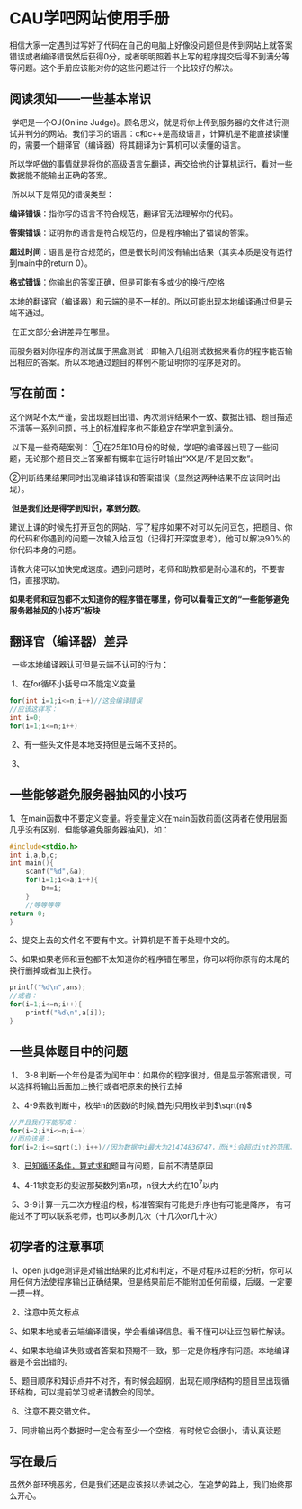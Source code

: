 # CAU学吧网站使用手册

​	相信大家一定遇到过写好了代码在自己的电脑上好像没问题但是传到网站上就答案错误或者编译错误然后获得0分，或者明明照着书上写的程序提交后得不到满分等等问题。这个手册应该能对你的这些问题进行一个比较好的解决。

## 阅读须知——一些基本常识

​	学吧是一个OJ(Online Judge)。顾名思义，就是将你上传到服务器的文件进行测试并判分的网站。我们学习的语言：c和c++是高级语言，计算机是不能直接读懂的，需要一个翻译官（编译器）将其翻译为计算机可以读懂的语言。

​	所以学吧做的事情就是将你的高级语言先翻译，再交给他的计算机运行，看对一些数据能不能输出正确的答案。

​	所以以下是常见的错误类型：

​	**编译错误**：指你写的语言不符合规范，翻译官无法理解你的代码。

​	**答案错误**：证明你的语言是符合规范的，但是程序输出了错误的答案。

​	**超过时间**：语言是符合规范的，但是很长时间没有输出结果（其实本质是没有运行到main中的return 0）。

​	**格式错误**：你输出的答案正确，但是可能有多或少的换行/空格

​	本地的翻译官（编译器）和云端的是不一样的。所以可能出现本地编译通过但是云端不通过。

​	在正文部分会讲差异在哪里。

​	而服务器对你程序的测试属于黑盒测试：即输入几组测试数据来看你的程序能否输出相应的答案。所以本地通过题目的样例不能证明你的程序是对的。

## 写在前面：

​	这个网站不太严谨，会出现题目出错、两次测评结果不一致、数据出错、题目描述不清等一系列问题，书上的标准程序也不能稳定在学吧拿到满分。

​	以下是一些奇葩案例：
​		①在25年10月份的时候，学吧的编译器出现了一些问题，无论那个题目交上答案都有概率在运行时输出“XX是/不是回文数”。

​		②判断结果结果同时出现编译错误和答案错误（显然这两种结果不应该同时出现）。

​	**但是我们还是得学到知识，拿到分数**。

​	建议上课的时候先打开豆包的网站，写了程序如果不对可以先问豆包，把题目、你的代码和你遇到的问题一次输入给豆包（记得打开深度思考），他可以解决90%的你代码本身的问题。

​	请教大佬可以加快完成速度。遇到问题时，老师和助教都是耐心温和的，不要害怕，直接求助。

 ​	**如果老师和豆包都不太知道你的程序错在哪里，你可以看看正文的“一些能够避免服务器抽风的小技巧”板块**

## 翻译官（编译器）差异

​	一些本地编译器认可但是云端不认可的行为：

​	1、在for循环小括号中不能定义变量

```c
for(int i=1;i<=n;i++)//这会编译错误
//应该这样写：
int i=0;
for(i=1;i<=n;i++)
```

​	2、有一些头文件是本地支持但是云端不支持的。

​	3、

## 一些能够避免服务器抽风的小技巧

1、在main函数中不要定义变量。将变量定义在main函数前面(这两者在使用层面几乎没有区别，但能够避免服务器抽风)，如：

```c
#include<stdio.h>
int i,a,b,c;
int main(){
	scanf("%d",&a);
	for(i=1;i<=a;i++){
		b+=i;
	}
	//等等等等
return 0;
}
```

2、提交上去的文件名不要有中文。计算机是不善于处理中文的。

3、如果如果老师和豆包都不太知道你的程序错在哪里，你可以将你原有的末尾的换行删掉或者加上换行。

```c++
printf("%d\n",ans);
//或者：
for(i=1;i<=n;i++){
	printf("%d\n",a[i]);
}
```




## 一些具体题目中的问题

​	1、 3-8 判断一个年份是否为闰年中：如果你的程序很对，但是显示答案错误，可以选择将输出后面加上换行或者吧原来的换行去掉

​	2、4-9素数判断中，枚举n的因数i的时候,首先i只用枚举到$\sqrt(n)$

```C
//并且我们不能写成：
for(i=2;i*i<=n;i++)
//而应该是：
for(i=2;i<=sqrt(i);i++)//因为数据中i最大为21474836747，而i*i会超过int的范围。（为什么题目不表明i的范围啊无语）
```

​	3、[已知循环条件，算式求和](https://page.cau.edu.cn/mod/assignment/view.php?id=27148)题目有问题，目前不清楚原因

​	4、4-11求变形的斐波那契数列第n项，n很大大约在$10^7$以内​


​	5、3-9计算一元二次方程组的根，标准答案有可能是升序也有可能是降序，
​		有可能过不了可以联系老师，也可以多刷几次（十几次or几十次）
​		

## 初学者的注意事项

​	1、open judge测评是对输出结果的比对和判定，不是对程序过程的分析，你可以用任何方法使程序输出正确结果，但是结果前后不能附加任何前缀，后缀。一定要一摸一样。

​	2、注意中英文标点

​	3、如果本地或者云端编译错误，学会看编译信息。看不懂可以让豆包帮忙解读。

​	4、如果本地编译失败或者答案和预期不一致，那一定是你程序有问题。本地编译器是不会出错的。

​	5、题目顺序和知识点并不对齐，有时候会超纲，出现在顺序结构的题目里出现循环结构，可以提前学习或者请教会的同学。

​	6、注意不要交错文件。

​	7、同排输出两个数据时一定会有至少一个空格，有时候它会很小，请认真读题



## 写在最后

​	虽然外部环境恶劣，但是我们还是应该报以赤诚之心。在追梦的路上，我们始终那么开心。

​	

